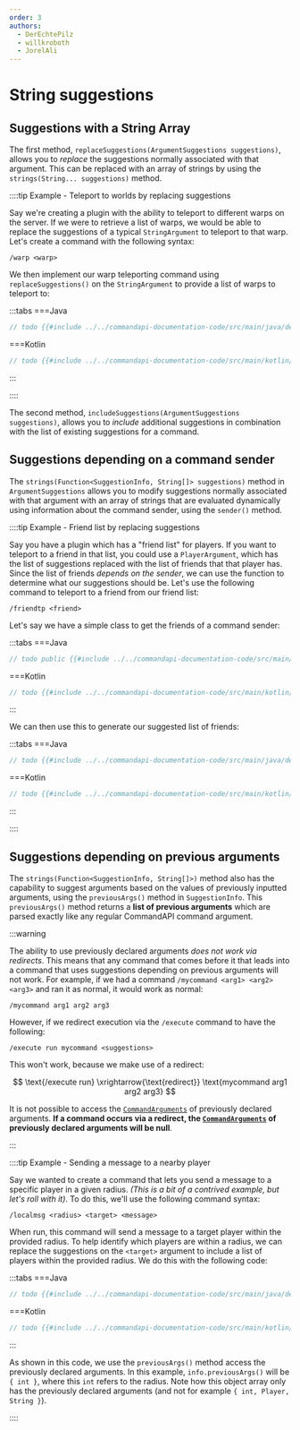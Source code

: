 ```yaml
---
order: 3
authors:
  - DerEchtePilz
  - willkroboth
  - JorelAli
---
```


# String suggestions

## Suggestions with a String Array

The first method, `replaceSuggestions(ArgumentSuggestions suggestions)`, allows you to _replace_ the suggestions normally associated with that argument. This can be replaced with an array of strings by using the `strings(String... suggestions)` method.

::::tip Example - Teleport to worlds by replacing suggestions

Say we're creating a plugin with the ability to teleport to different warps on the server. If we were to retrieve a list of warps, we would be able to replace the suggestions of a typical `StringArgument` to teleport to that warp. Let's create a command with the following syntax:

```mccmd
/warp <warp>
```

We then implement our warp teleporting command using `replaceSuggestions()` on the `StringArgument` to provide a list of warps to teleport to:

:::tabs
===Java
```java
// todo {{#include ../../commandapi-documentation-code/src/main/java/dev/jorel/commandapi/examples/java/Examples.java:stringArgumentSuggestions1}}
```
===Kotlin
```kotlin
// todo {{#include ../../commandapi-documentation-code/src/main/kotlin/dev/jorel/commandapi/examples/kotlin/Examples.kt:stringArgumentSuggestions1}}
```
:::

::::

The second method, `includeSuggestions(ArgumentSuggestions suggestions)`, allows you to _include_ additional suggestions in combination with the list of existing suggestions for a command.

## Suggestions depending on a command sender

The `strings(Function<SuggestionInfo, String[]> suggestions)` method in `ArgumentSuggestions` allows you to modify suggestions normally associated with that argument with an array of strings that are evaluated dynamically using information about the command sender, using the `sender()` method.

::::tip Example - Friend list by replacing suggestions

Say you have a plugin which has a "friend list" for players. If you want to teleport to a friend in that list, you could use a `PlayerArgument`, which has the list of suggestions replaced with the list of friends that that player has. Since the list of friends _depends on the sender_, we can use the function to determine what our suggestions should be. Let's use the following command to teleport to a friend from our friend list:

```mccmd
/friendtp <friend>
```

Let's say we have a simple class to get the friends of a command sender:

:::tabs
===Java
```java
// todo public {{#include ../../commandapi-documentation-code/src/main/java/dev/jorel/commandapi/examples/java/Examples.java:stringArgumentSuggestions2}}
```
===Kotlin
```kotlin
// todo {{#include ../../commandapi-documentation-code/src/main/kotlin/dev/jorel/commandapi/examples/kotlin/Examples.kt:stringArgumentSuggestions2}}
```
:::

We can then use this to generate our suggested list of friends:

:::tabs
===Java
```java
// todo {{#include ../../commandapi-documentation-code/src/main/java/dev/jorel/commandapi/examples/java/Examples.java:stringArgumentSuggestions3}}
```
===Kotlin
```kotlin
// todo {{#include ../../commandapi-documentation-code/src/main/kotlin/dev/jorel/commandapi/examples/kotlin/Examples.kt:stringArgumentSuggestions3}}
```
:::

::::

## Suggestions depending on previous arguments

The `strings(Function<SuggestionInfo, String[]>)` method also has the capability to suggest arguments based on the values of previously inputted arguments, using the `previousArgs()` method in `SuggestionInfo`. This `previousArgs()` method returns a **list of previous arguments** which are parsed exactly like any regular CommandAPI command argument.

:::warning

The ability to use previously declared arguments _does not work via redirects_. This means that any command that comes before it that leads into a command that uses suggestions depending on previous arguments will not work. For example, if we had a command `/mycommand <arg1> <arg2> <arg3>` and ran it as normal, it would work as normal:

```mccmd
/mycommand arg1 arg2 arg3
```

However, if we redirect execution via the `/execute` command to have the following:

```mccmd
/execute run mycommand <suggestions>
```

This won't work, because we make use of a redirect:

$$
\text{/execute run} \xrightarrow{\text{redirect}} \text{mycommand arg1 arg2 arg3}
$$

It is not possible to access the [`CommandArguments`](../arguments) of previously declared arguments. **If a command occurs via a redirect, the [`CommandArguments`](../arguments) of previously declared arguments will be null**.

:::

::::tip Example - Sending a message to a nearby player

Say we wanted to create a command that lets you send a message to a specific player in a given radius. _(This is a bit of a contrived example, but let's roll with it)_. To do this, we'll use the following command syntax:

```mccmd
/localmsg <radius> <target> <message>
```

When run, this command will send a message to a target player within the provided radius. To help identify which players are within a radius, we can replace the suggestions on the `<target>` argument to include a list of players within the provided radius. We do this with the following code:

:::tabs
===Java
```java
// todo {{#include ../../commandapi-documentation-code/src/main/java/dev/jorel/commandapi/examples/java/Examples.java:stringArgumentSuggestions4}}
```
===Kotlin
```kotlin
// todo {{#include ../../commandapi-documentation-code/src/main/kotlin/dev/jorel/commandapi/examples/kotlin/Examples.kt:stringArgumentSuggestions4}}
```
:::

As shown in this code, we use the `previousArgs()` method access the previously declared arguments. In this example, `info.previousArgs()` will be `{ int }`, where this `int` refers to the radius. Note how this object array only has the previously declared arguments (and not for example `{ int, Player, String }`).

::::